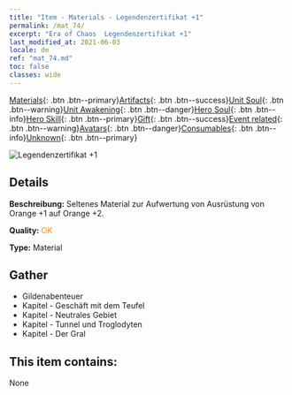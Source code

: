 ```yaml
---
title: "Item - Materials - Legendenzertifikat +1"
permalink: /mat_74/
excerpt: "Era of Chaos  Legendenzertifikat +1"
last_modified_at: 2021-06-03
locale: de
ref: "mat_74.md"
toc: false
classes: wide
---
```

 [Materials](/ItemsDE/){: .btn .btn--primary}[Artifacts](/ItemsDE/Artifacts/){: .btn .btn--success}[Unit Soul](/ItemsDE/UnitSoul/){: .btn .btn--warning}[Unit Awakening](/ItemsDE/UnitAwakening/){: .btn .btn--danger}[Hero Soul](/ItemsDE/HeroSoul/){: .btn .btn--info}[Hero Skill](/ItemsDE/HeroSkill/){: .btn .btn--primary}[Gift](/ItemsDE/Gift/){: .btn .btn--success}[Event related](/ItemsDE/Events/){: .btn .btn--warning}[Avatars](/ItemsDE/Avatars/){: .btn .btn--danger}[Consumables](/ItemsDE/Consumables/){: .btn .btn--info}[Unknown](/ItemsDE/Unknown/){: .btn .btn--primary}

 ![Legendenzertifikat +1](/images/t/i_cailiao_hexin3.png)

## Details
 **Beschreibung:** Seltenes Material zur Aufwertung von Ausrüstung von Orange +1 auf Orange +2.

 **Quality:** <span style="color: #FF8C00">OK</span>

 **Type:** Material

## Gather

*    Gildenabenteuer 
*    Kapitel - Geschäft mit dem Teufel 
*    Kapitel - Neutrales Gebiet 
*    Kapitel - Tunnel und Troglodyten 
*    Kapitel - Der Gral 

## This item contains:

  None

